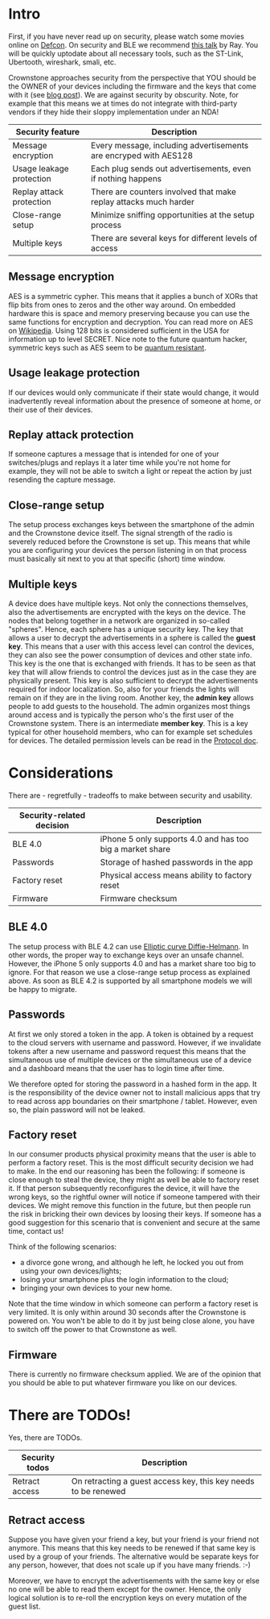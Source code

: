 # Intro

First, if you have never read up on security, please watch some movies online on [Defcon](https://www.defcon.org/). 
On security and BLE we recommend [this talk](https://media.ccc.de/v/33c3-8019-lockpicking_in_the_iot) by Ray. You will be quickly 
uptodate about all necessary tools, such as the ST-Link, Ubertooth, wireshark, smali, etc. 

Crownstone approaches security from the perspective that YOU should be the OWNER of your devices including the firmware and the
keys that come with it (see [blog post](https://crownstone.rocks/2017/01/07/the-devilish-dilemma-of-supporting-android-and-ios-with-ble)). 
We are against security by obscurity. Note, for example that this means we at times do not integrate with third-party vendors 
if they hide their sloppy implementation under an NDA! 

| Security feature                  | Description                                                            |
| ---                               | ---                                                                    |
| Message encryption                | Every message, including advertisements are encryped with AES128       |
| Usage leakage protection          | Each plug sends out advertisements, even if nothing happens            |
| Replay attack protection          | There are counters involved that make replay attacks much harder       |
| Close-range setup                 | Minimize sniffing opportunities at the setup process                   |
| Multiple keys                     | There are several keys for different levels of access                  |

## Message encryption

AES is a symmetric cypher. This means that it applies a bunch of XORs that flip bits from ones to zeros and the other way around. 
On embedded hardware this is space and memory preserving because you can use the same functions for encryption and decryption.
You can read more on AES on [Wikipedia](https://en.wikipedia.org/wiki/Advanced_Encryption_Standard). Using 128 bits is considered 
sufficient in the USA for information up to level SECRET. Nice note to the future quantum hacker, symmetric keys such as AES seem to be 
[quantum resistant](https://en.wikipedia.org/wiki/Post-quantum_cryptography).

## Usage leakage protection

If our devices would only communicate if their state would change, it would inadvertently reveal information about the presence
of someone at home, or their use of their devices. 

## Replay attack protection

If someone captures a message that is intended for one of your switches/plugs and replays it a later time while you're not
home for example, they will not be able to switch a light or repeat the action by just resending the capture message.

## Close-range setup

The setup process exchanges keys between the smartphone of the admin and the Crownstone device itself. The signal strength of 
the radio is severely reduced before the Crownstone is set up. This means that while you are configuring your devices the
person listening in on that process must basically sit next to you at that specific (short) time window.

## Multiple keys

A device does have multiple keys. Not only the connections themselves, also the advertisements are encrypted with the keys on the device. The nodes that belong together in a network are organized in so-called "spheres". Hence, each sphere has a unique security key. The key that allows a user to decrypt the advertisements in a sphere is called the **guest key**. This means that a user with this access level can control the devices, they can also see the power consumption of devices and other state info. This key is the one that is exchanged with friends. It has to be seen as that key that will allow friends to control the devices just as in the case they are physically present. This key is also sufficient to decrypt the advertisements required for indoor localization. So, also for your friends the lights will remain on if they are in the living room. Another key, the **admin key** allows people to add guests to the household. The admin organizes most things around access and is typically the person who's the first user of the Crownstone system. There is an intermediate **member key**. This is a key typical for other household members, who can for example set schedules for devices. The detailed permission levels can be read in the [Protocol doc](https://github.com/crownstone/bluenet/blob/master/docs/PROTOCOL.md).

# Considerations

There are - regretfully - tradeoffs to make between security and usability.

| Security-related decision         | Description                                                            |
| ---                               | ---                                                                    |
| BLE 4.0                           | iPhone 5 only supports 4.0 and has too big a market share              |
| Passwords                         | Storage of hashed passwords in the app                                 |
| Factory reset                     | Physical access means ability to factory reset                         |
| Firmware                          | Firmware checksum                                                      |

## BLE 4.0

The setup process with BLE 4.2 can use [Elliptic curve Diffie-Helmann](https://en.wikipedia.org/wiki/Elliptic_curve_Diffie–Hellman).
In other words, the proper way to exchange keys over an unsafe channel. However, the iPhone 5 only supports 4.0 and has a 
market share too big to ignore. For that reason we use a close-range setup process as explained above. As soon as BLE 4.2 is
supported by all smartphone models we will be happy to migrate.

## Passwords

At first we only stored a token in the app. A token is obtained by a request to the cloud servers with username and password. 
However, if we invalidate tokens after a new username and password request this means that the simultaneous use of multiple
devices or the simultaneous use of a device and a dashboard means that the user has to login time after time.

We therefore opted for storing the password in a hashed form in the app. It is the responsibility of the device owner not to 
install malicious apps that try to read across app boundaries on their smartphone / tablet. However, even so, the plain password 
will not be leaked. 

## Factory reset

In our consumer products physical proximity means that the user is able to perform a factory reset. This is the most difficult
security decision we had to make. In the end our reasoning has been the following: if someone is close enough to steal the
device, they might as well be able to factory reset it. If that person subsequently reconfigures the device, it will have the
wrong keys, so the rightful owner will notice if someone tampered with their devices. We might remove this function in the
future, but then people run the risk in bricking their own devices by loosing their keys. If someone has a good suggestion for 
this scenario that is convenient and secure at the same time, contact us!

Think of the following scenarios:

+ a divorce gone wrong, and although he left, he locked you out from using your own devices/lights;
+ losing your smartphone plus the login information to the cloud;
+ bringing your own devices to your new home.

Note that the time window in which someone can perform a factory reset is very limited. It is only within around 30 seconds after the Crownstone is powered on. You won't be able to do it by just being close alone, you have to switch off the power to that Crownstone as well.

## Firmware

There is currently no firmware checksum applied. We are of the opinion that you should be able to put whatever firmware you
like on our devices. 

# There are TODOs!

Yes, there are TODOs. 

| Security todos                    | Description                                                            |
| ---                               | ---                                                                    |
| Retract access                    | On retracting a guest access key, this key needs to be renewed         |

## Retract access

Suppose you have given your friend a key, but your friend is your friend not anymore. This means that this key needs to be 
renewed if that same key is used by a group of your friends. The alternative would be separate keys for any person, however, 
that does not scale up if you have many friends. :-) 

Moreover, we have to encrypt the advertisements with the same key or else no one will be able to read them except for the 
owner. Hence, the only logical solution is to re-roll the encryption keys on every mutation of the guest list.

